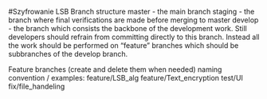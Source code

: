 #Szyfrowanie LSB 
Branch structure 
master  - the main branch
staging - the branch where final verifications are made before merging to master 
develop - the branch which consists the backbone of the development work. 
          Still developers should refrain from committing directly to this branch. 
          Instead all the work should be performed on “feature” branches which should be subbranches of the develop branch.

Feature branches (create and delete them when needed)
naming convention  <branch-type>/<branch-name>
examples:
feature/LSB_alg
feature/Text_encryption
test/UI
fix/file_handeling
